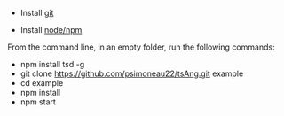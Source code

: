 - Install [git](https://git-scm.com/)

- Install [node/npm](https://nodejs.org/en/)

From the command line, in an empty folder, run the following commands:

- npm install tsd -g
- git clone https://github.com/psimoneau22/tsAng.git example 
- cd example
- npm install
- npm start
